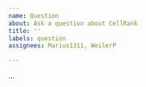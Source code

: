 ```yaml
---
name: Question
about: Ask a question about CellRank
title: ''
labels: question
assignees: Marius1311, WeilerP

---
```


<!-- Ask a question about CellRank's core concepts, usage or functionalities, in the block below: -->
...
